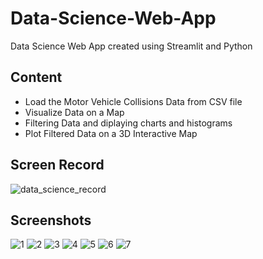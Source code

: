 # Data-Science-Web-App
Data Science Web App created using Streamlit and Python


## Content
- Load the Motor Vehicle Collisions Data from CSV file
- Visualize Data on a Map
- Filtering Data and diplaying charts and histograms
- Plot Filtered Data on a 3D Interactive Map

## Screen Record
![data_science_record](https://user-images.githubusercontent.com/65148928/186269686-3ad85a28-bcd2-4785-8d17-4a20f7475b99.gif)


## Screenshots

![1](https://user-images.githubusercontent.com/65148928/186267407-dbe86531-c6a8-4898-bfed-f95bb933f0c7.png)
![2](https://user-images.githubusercontent.com/65148928/186267420-c41635e6-d7fe-453c-b430-93dde2732ef6.png)
![3](https://user-images.githubusercontent.com/65148928/186267428-52d30e49-f7f1-4086-a745-e230eb932957.png)
![4](https://user-images.githubusercontent.com/65148928/186267433-6bd12b8c-17bf-4bb9-9e17-30a50008ad21.png)
![5](https://user-images.githubusercontent.com/65148928/186267437-50e62d9f-90cc-4c5b-8515-32acea6a19c9.png)
![6](https://user-images.githubusercontent.com/65148928/186267440-968dbf2d-b716-4a9e-9c69-205fafe0ef40.png)
![7](https://user-images.githubusercontent.com/65148928/186267444-cb70a27a-e478-4b6f-893b-4e753fadcada.png)



